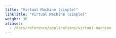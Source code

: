 ```yaml
---
title: "Virtual Machine (simple)"
linkTitle: "Virtual Machine (simple)"
weight: 30
aliases:
  - /docs/reference/applications/virtual-machine
---
```


